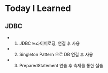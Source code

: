 # Today I Learned

## JDBC
- 1. JDBC 드라이버로딩, 연결 후 사용
- 2. Singleton Pattern 으로 DB 연결 후 사용
- 3. PreparedStatement 연습 후 숙제를 통한 실습
